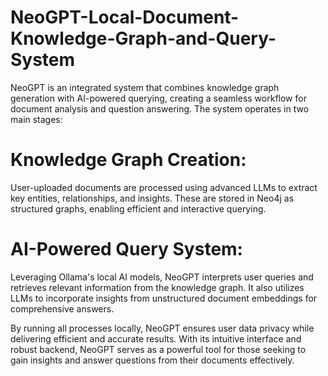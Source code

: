 # NeoGPT-Local-Document-Knowledge-Graph-and-Query-System


NeoGPT is an integrated system that combines knowledge graph generation with AI-powered querying, creating a seamless workflow for document analysis and question answering. The system operates in two main stages:

# Knowledge Graph Creation:
User-uploaded documents are processed using advanced LLMs to extract key entities, relationships, and insights. These are stored in Neo4j as structured graphs, enabling efficient and interactive querying.

# AI-Powered Query System:  
Leveraging Ollama's local AI models, NeoGPT interprets user queries and retrieves relevant information from the knowledge graph. It also utilizes LLMs to incorporate insights from unstructured document embeddings for comprehensive answers.

By running all processes locally, NeoGPT ensures user data privacy while delivering efficient and accurate results. With its intuitive interface and robust backend, NeoGPT serves as a powerful tool for those seeking to gain insights and answer questions from their documents effectively.
